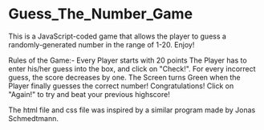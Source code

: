 # Guess_The_Number_Game
This is a JavaScript-coded game that allows the player to guess a randomly-generated number in the range of 1-20. Enjoy!

Rules of the Game:-
Every Player starts with 20 points
The Player has to enter his/her guess into the box, and click on "Check!".
For every incorrect guess, the score decreases by one.
The Screen turns Green when the Player finally guesses the correct number!
Congratulations! Click on "Again!" to try and beat your previous highscore!

The html file and css file was inspired by a similar program made by Jonas Schmedtmann.

